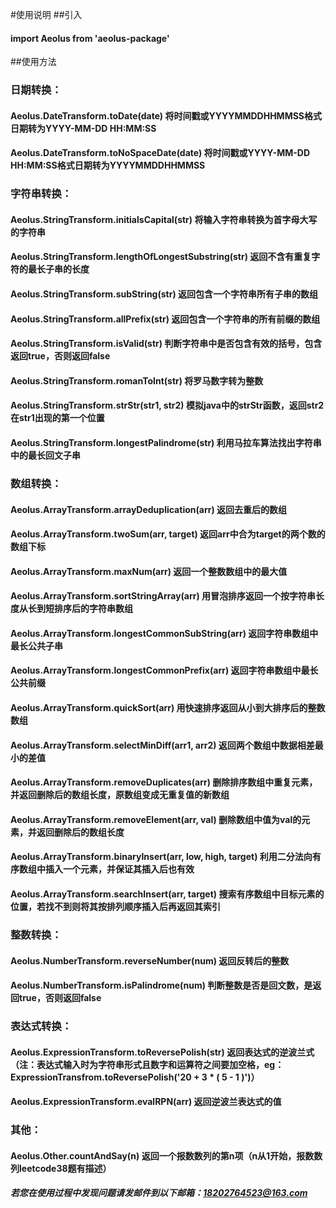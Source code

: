 #使用说明
##引入
#### import Aeolus from 'aeolus-package'
##使用方法
### 日期转换：
#### Aeolus.DateTransform.toDate(date)         将时间戳或YYYYMMDDHHMMSS格式日期转为YYYY-MM-DD HH:MM:SS
#### Aeolus.DateTransform.toNoSpaceDate(date)  将时间戳或YYYY-MM-DD HH:MM:SS格式日期转为YYYYMMDDHHMMSS
### 字符串转换：
#### Aeolus.StringTransform.initialsCapital(str) 将输入字符串转换为首字母大写的字符串
#### Aeolus.StringTransform.lengthOfLongestSubstring(str) 返回不含有重复字符的最长子串的长度
#### Aeolus.StringTransform.subString(str) 返回包含一个字符串所有子串的数组
#### Aeolus.StringTransform.allPrefix(str) 返回包含一个字符串的所有前缀的数组
#### Aeolus.StringTransform.isValid(str) 判断字符串中是否包含有效的括号，包含返回true，否则返回false
#### Aeolus.StringTransform.romanToInt(str) 将罗马数字转为整数
#### Aeolus.StringTransform.strStr(str1, str2) 模拟java中的strStr函数，返回str2在str1出现的第一个位置
#### Aeolus.StringTransform.longestPalindrome(str) 利用马拉车算法找出字符串中的最长回文子串
### 数组转换：
#### Aeolus.ArrayTransform.arrayDeduplication(arr) 返回去重后的数组
#### Aeolus.ArrayTransform.twoSum(arr, target) 返回arr中合为target的两个数的数组下标
#### Aeolus.ArrayTransform.maxNum(arr) 返回一个整数数组中的最大值
#### Aeolus.ArrayTransform.sortStringArray(arr) 用冒泡排序返回一个按字符串长度从长到短排序后的字符串数组
#### Aeolus.ArrayTransform.longestCommonSubString(arr) 返回字符串数组中最长公共子串
#### Aeolus.ArrayTransform.longestCommonPrefix(arr) 返回字符串数组中最长公共前缀
#### Aeolus.ArrayTransform.quickSort(arr) 用快速排序返回从小到大排序后的整数数组
#### Aeolus.ArrayTransform.selectMinDiff(arr1, arr2) 返回两个数组中数据相差最小的差值
#### Aeolus.ArrayTransform.removeDuplicates(arr) 删除排序数组中重复元素，并返回删除后的数组长度，原数组变成无重复值的新数组
#### Aeolus.ArrayTransform.removeElement(arr, val) 删除数组中值为val的元素，并返回删除后的数组长度
#### Aeolus.ArrayTransform.binaryInsert(arr, low, high, target) 利用二分法向有序数组中插入一个元素，并保证其插入后也有效
#### Aeolus.ArrayTransform.searchInsert(arr, target) 搜索有序数组中目标元素的位置，若找不到则将其按排列顺序插入后再返回其索引
### 整数转换：
#### Aeolus.NumberTransform.reverseNumber(num) 返回反转后的整数
#### Aeolus.NumberTransform.isPalindrome(num) 判断整数是否是回文数，是返回true，否则返回false
### 表达式转换：
#### Aeolus.ExpressionTransform.toReversePolish(str) 返回表达式的逆波兰式（注：表达式输入时为字符串形式且数字和运算符之间要加空格，eg：ExpressionTransfrom.toReversePolish('20 + 3 * ( 5 - 1 )')）
#### Aeolus.ExpressionTransform.evalRPN(arr) 返回逆波兰表达式的值
### 其他：
#### Aeolus.Other.countAndSay(n) 返回一个报数数列的第n项（n从1开始，报数数列leetcode38题有描述）

##### 若您在使用过程中发现问题请发邮件到以下邮箱：18202764523@163.com
